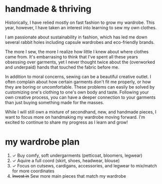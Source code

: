 # handmade & thriving
Historically, I have relied mostly on fast fashion to grow my wardrobe. This year, however, I have taken an interest into learning to sew my own clothes. 

I am passionate about sustainability in fashion, which has led me down several rabbit holes including capsule wardrobes and eco-friendly brands.

The more I sew, the more I realize how little I knew about where clothes came from. It's embarrasing to think that I've spent all these years obsessing over garments, yet I never thought twice about the (overworked and underpaid) hands that touched the fabric before me.

In addition to moral concerns, sewing can be a beautiful creative outlet. I often complain about how certain garments don't fit me properly, or how they are boring or uncomfortable. These problems can easily be solved by customizing one's clothing to one's own body and taste. Following your own creative process, you can have a deeper connection to your garments than just buying something made for the masses.

While I will still own a mixture of secondhand, new, and handmade pieces, I want to focus more on handmaking my wardrobe moving forward. I'm excited to continue to share my progress as I learn and grow!

# my wardrobe plan
1. &check; Buy comfy, soft undergarments (petticoat, bloomers, legwear)
2. &check; Aquire a full coord (skirt, shoes, headwear, blouse)
3. &check; Focus on cutsews, cardigans, accessories, and legwear to mix/match for more coordinates
4. ~~Invest in~~ Sew more main pieces that match my wardrobe